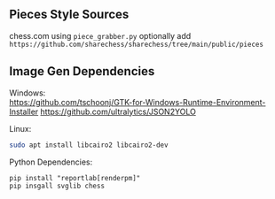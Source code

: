 ## Pieces Style Sources

chess.com using `piece_grabber.py`
optionally add `https://github.com/sharechess/sharechess/tree/main/public/pieces`


## Image Gen Dependencies


Windows:  
https://github.com/tschoonj/GTK-for-Windows-Runtime-Environment-Installer
https://github.com/ultralytics/JSON2YOLO

Linux:  
```bash
sudo apt install libcairo2 libcairo2-dev
```

Python Dependencies:  

```
pip install "reportlab[renderpm]"
pip insgall svglib chess
```